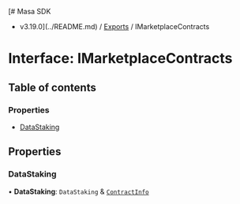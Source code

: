 [# Masa SDK
 - v3.19.0](../README.md) / [Exports](../modules.md) / IMarketplaceContracts

# Interface: IMarketplaceContracts

## Table of contents

### Properties

- [DataStaking](IMarketplaceContracts.md#datastaking)

## Properties

### DataStaking

• **DataStaking**: `DataStaking` & [`ContractInfo`](ContractInfo.md)
